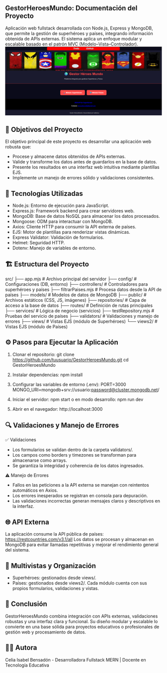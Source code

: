 GestorHeroesMundo: Documentación del Proyecto
--

Aplicación web fullstack desarrollada con Node.js, Express y MongoDB, que permite la gestión de superhéroes y países, integrando información obtenida de APIs externas. 
El sistema aplica un enfoque modular y escalable basado en el patrón MVC (Modelo–Vista–Controlador).
![Vista previa del proyecto](src/public/vistaprevia.png)

🎯 Objetivos del Proyecto
--
El objetivo principal de este proyecto es desarrollar una aplicación web robusta que:
- Procese y almacene datos obtenidos de APIs externas.
- Valide y transforme los datos antes de guardarlos en la base de datos.
- Presente los resultados en una interfaz web intuitiva mediante plantillas EJS.
- Implemente un manejo de errores sólido y validaciones consistentes.

🧠 Tecnologías Utilizadas
--
- Node.js: Entorno de ejecución para JavaScript.
- Express.js: Framework backend para crear servidores web.
- MongoDB: Base de datos NoSQL para almacenar los datos procesados.
- Mongoose: ODM para interactuar con MongoDB.
- Axios: Cliente HTTP para consumir la API externa de países.
- EJS: Motor de plantillas para renderizar vistas dinámicas.
- Express Validator: Validación de formularios.
- Helmet: Seguridad HTTP.
- Dotenv: Manejo de variables de entorno.

🏗️ Estructura del Proyecto
--
src/
 ├── app.mjs                # Archivo principal del servidor
 ├── config/                # Configuraciones (DB, entorno)
 ├── controllers/           # Controladores para superhéroes y países
 ├── filtrarPaises.mjs      # Procesa datos desde la API de países
 ├── models/                # Modelos de datos de MongoDB
 ├── public/                # Archivos estáticos (CSS, JS, imágenes)
 ├── repositories/          # Capa de acceso a la base de datos
 ├── routes/                # Definición de rutas principales
 ├── services/              # Lógica de negocio (servicios)
 ├── testRepository.mjs     # Pruebas del servicio de países
 ├── validators/            # Validaciones y manejo de errores
 ├── views/                 # Vistas EJS (módulo de Superhéroes)
 └── views2/                # Vistas EJS (módulo de Países)

⚙️ Pasos para Ejecutar la Aplicación
--
1. Clonar el repositorio:
   git clone https://github.com/tuusuario/GestorHeroesMundo.git
   cd GestorHeroesMundo

2. Instalar dependencias:
   npm install

3. Configurar las variables de entorno (.env):
   PORT=3000
   MONGO_URI=mongodb+srv://usuario:password@cluster.mongodb.net/

4. Iniciar el servidor:
   npm start
   o en modo desarrollo:
   npm run dev

5. Abrir en el navegador: http://localhost:3000

🔍 Validaciones y Manejo de Errores
--
✅ Validaciones
- Los formularios se validan dentro de la carpeta validators/.
- Los campos como borders y timezones se transforman para almacenarse como arrays.
- Se garantiza la integridad y coherencia de los datos ingresados.

⚠️ Manejo de Errores
- Fallos en las peticiones a la API externa se manejan con reintentos automáticos en Axios.
- Los errores inesperados se registran en consola para depuración.
- Las validaciones incorrectas generan mensajes claros y descriptivos en la interfaz.

🌐 API Externa
--
La aplicación consume la API pública de países: https://restcountries.com/v3.1/all
Los datos se procesan y almacenan en MongoDB para evitar llamadas repetitivas y mejorar el rendimiento general del sistema.

🧩 Multivistas y Organización
--
- Superhéroes: gestionados desde views/.
- Países: gestionados desde views2/.
Cada módulo cuenta con sus propios formularios, validaciones y vistas.

🧾 Conclusión
--
GestorHeroesMundo combina integración con APIs externas, validaciones robustas y una interfaz clara y funcional. 
Su diseño modular y escalable lo convierte en una base sólida para proyectos educativos o profesionales de gestión web y procesamiento de datos.

👩‍💻 Autora
--
Celia Isabel Bensadón - Desarrolladora Fullstack MERN | Docente en Tecnología Educativa  




